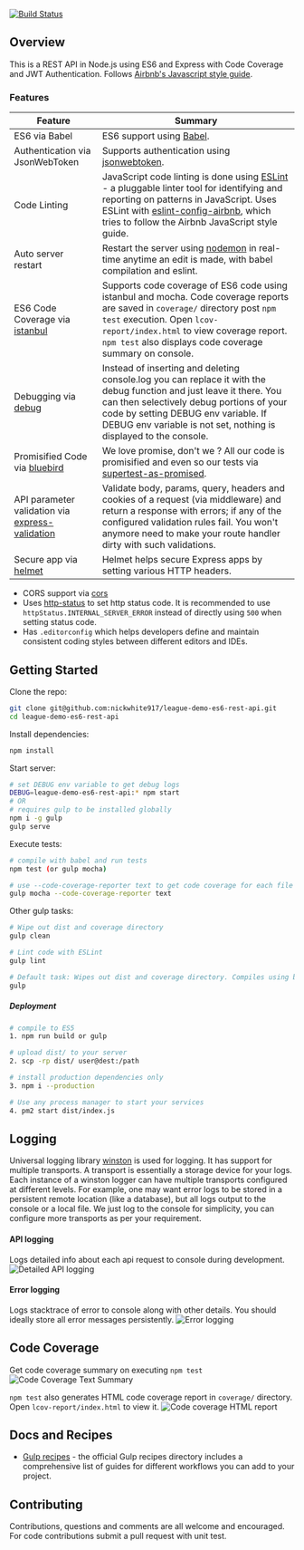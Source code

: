 [![Build Status](https://travis-ci.org/nickwhite917/league-demo-es6-rest-api.svg?branch=master)](https://travis-ci.org/nickwhite917/league-demo-es6-rest-api)
## Overview

This is a REST API in Node.js using ES6 and Express with Code Coverage and JWT Authentication. Follows [Airbnb's Javascript style guide](https://github.com/airbnb/javascript).

### Features

| Feature                                | Summary                                                                                                                                                                                                                                                     |
|----------------------------------------|-------------------------------------------------------------------------------------------------------------------------------------------------------------------------------------------------------------------------------------------------------------|
| ES6 via Babel                  	 	 | ES6 support using [Babel](https://babeljs.io/).  |
| Authentication via JsonWebToken                  	 	 | Supports authentication using [jsonwebtoken](https://www.npmjs.com/package/jsonwebtoken).  |
| Code Linting               			 | JavaScript code linting is done using [ESLint](http://eslint.org) - a pluggable linter tool for identifying and reporting on patterns in JavaScript. Uses ESLint with [eslint-config-airbnb](https://github.com/airbnb/javascript/tree/master/packages/eslint-config-airbnb), which tries to follow the Airbnb JavaScript style guide.                                                                                                |
| Auto server restart                  	 | Restart the server using [nodemon](https://github.com/remy/nodemon) in real-time anytime an edit is made, with babel compilation and eslint.                                                                                                                                                                            |
| ES6 Code Coverage via [istanbul](https://www.npmjs.com/package/istanbul)                  | Supports code coverage of ES6 code using istanbul and mocha. Code coverage reports are saved in `coverage/` directory post `npm test` execution. Open `lcov-report/index.html` to view coverage report. `npm test` also displays code coverage summary on console.                                                                                                                                                                            |
| Debugging via [debug](https://www.npmjs.com/package/debug)           | Instead of inserting and deleting console.log you can replace it with the debug function and just leave it there. You can then selectively debug portions of your code by setting DEBUG env variable. If DEBUG env variable is not set, nothing is displayed to the console.                       |
| Promisified Code via [bluebird](https://github.com/petkaantonov/bluebird)           | We love promise, don't we ? All our code is promisified and even so our tests via [supertest-as-promised](https://www.npmjs.com/package/supertest-as-promised).                       |
| API parameter validation via [express-validation](https://www.npmjs.com/package/express-validation)           | Validate body, params, query, headers and cookies of a request (via middleware) and return a response with errors; if any of the configured validation rules fail. You won't anymore need to make your route handler dirty with such validations. |
| Secure app via [helmet](https://github.com/helmetjs/helmet)           | Helmet helps secure Express apps by setting various HTTP headers. |

- CORS support via [cors](https://github.com/expressjs/cors)
- Uses [http-status](https://www.npmjs.com/package/http-status) to set http status code. It is recommended to use `httpStatus.INTERNAL_SERVER_ERROR` instead of directly using `500` when setting status code.
- Has `.editorconfig` which helps developers define and maintain consistent coding styles between different editors and IDEs.

## Getting Started

Clone the repo:
```sh
git clone git@github.com:nickwhite917/league-demo-es6-rest-api.git
cd league-demo-es6-rest-api
```

Install dependencies:
```sh
npm install
```

Start server:
```sh
# set DEBUG env variable to get debug logs
DEBUG=league-demo-es6-rest-api:* npm start
# OR
# requires gulp to be installed globally
npm i -g gulp
gulp serve
```

Execute tests:
```sh
# compile with babel and run tests
npm test (or gulp mocha)

# use --code-coverage-reporter text to get code coverage for each file
gulp mocha --code-coverage-reporter text
```

Other gulp tasks:
```sh
# Wipe out dist and coverage directory
gulp clean

# Lint code with ESLint
gulp lint

# Default task: Wipes out dist and coverage directory. Compiles using babel.
gulp
```

##### Deployment

```sh
# compile to ES5
1. npm run build or gulp

# upload dist/ to your server
2. scp -rp dist/ user@dest:/path

# install production dependencies only
3. npm i --production

# Use any process manager to start your services
4. pm2 start dist/index.js
```

## Logging

Universal logging library [winston](https://www.npmjs.com/package/winston) is used for logging. It has support for multiple transports.  A transport is essentially a storage device for your logs. Each instance of a winston logger can have multiple transports configured at different levels. For example, one may want error logs to be stored in a persistent remote location (like a database), but all logs output to the console or a local file. We just log to the console for simplicity, you can configure more transports as per your requirement.

#### API logging
Logs detailed info about each api request to console during development.
![Detailed API logging](https://cloud.githubusercontent.com/assets/4172932/12563354/f0a4b558-c3cf-11e5-9d8c-66f7ca323eac.JPG)

#### Error logging
Logs stacktrace of error to console along with other details. You should ideally store all error messages persistently.
![Error logging](https://cloud.githubusercontent.com/assets/4172932/12563361/fb9ef108-c3cf-11e5-9a58-3c5c4936ae3e.JPG)

## Code Coverage
Get code coverage summary on executing `npm test`
![Code Coverage Text Summary](https://cloud.githubusercontent.com/assets/4172932/12827832/a0531e70-cba7-11e5-9b7c-9e7f833d8f9f.JPG)

`npm test` also generates HTML code coverage report in `coverage/` directory. Open `lcov-report/index.html` to view it.
![Code coverage HTML report](https://cloud.githubusercontent.com/assets/4172932/12625331/571a48fe-c559-11e5-8aa0-f9aacfb8c1cb.jpg)

## Docs and Recipes

* [Gulp recipes](https://github.com/gulpjs/gulp/tree/master/docs/recipes) - the official Gulp recipes directory includes a comprehensive list of guides for different workflows you can add to your project.

## Contributing

Contributions, questions and comments are all welcome and encouraged. For code contributions submit a pull request with unit test.
